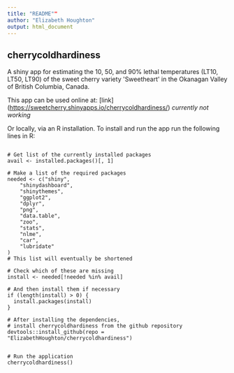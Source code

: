```yaml
---
title: "README""
author: "Elizabeth Houghton"
output: html_document
---
```

## cherrycoldhardiness

A shiny app for estimating the 10, 50, and 90% lethal temperatures (LT10, LT50, LT90) of the sweet cherry variety 'Sweetheart' in the Okanagan Valley of British Columbia, Canada.

This app can be used online at: [link] (https://sweetcherry.shinyapps.io/cherrycoldhardiness/) *currently not working*

Or locally, via an R installation. To install and run the app run the following lines in R:

```{r eval=FALSE}

# Get list of the currently installed packages
avail <- installed.packages()[, 1]

# Make a list of the required packages
needed <- c("shiny",
    "shinydashboard",
    "shinythemes",
    "ggplot2",
    "dplyr",
    "png",
    "data.table",
    "zoo",
    "stats",
    "nlme",
    "car",
    "lubridate"
)
# This list will eventually be shortened

# Check which of these are missing
install <- needed[!needed %in% avail]

# And then install them if necessary
if (length(install) > 0) {
  install.packages(install)
}

# After installing the dependencies,
# install cherrycoldhardiness from the github repository
devtools::install_github(repo = "ElizabethHoughton/cherrycoldhardiness")


# Run the application
cherrycoldhardiness()
```